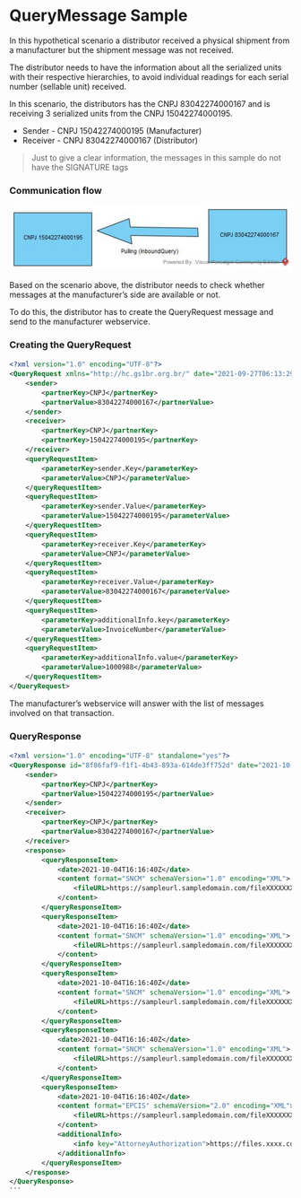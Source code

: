 # QueryMessage Sample

In this hypothetical scenario a distributor received a physical shipment from a manufacturer but the shipment message was not received.

The distributor needs to have the information about all the serialized units with their respective hierarchies, to avoid individual readings for each serial number (sellable unit) received.

In this scenario, the distributors has the CNPJ 83042274000167 and is receiving 3 serialized units from the CNPJ 15042274000195.

- Sender - CNPJ 15042274000195 (Manufacturer)
- Receiver - CNPJ 83042274000167 (Distributor)

> Just to give a clear information, 
> the messages in this sample
> do not have the SIGNATURE tags

### Communication flow

![image info](../images/Query.jpg)

Based on the scenario above, the distributor needs to check whether messages at the manufacturer’s side are available or not.

To do this, the distributor has to create the QueryRequest message and send to the manufacturer webservice.

### Creating the QueryRequest

```xml
<?xml version="1.0" encoding="UTF-8"?>
<QueryRequest xmlns="http://hc.gs1br.org.br/" date="2021-09-27T06:13:29Z" id="8f86faf9-f1f1-4b43-893a-614de3ff752d" schemaVersion="1.0">
    <sender>
        <partnerKey>CNPJ</partnerKey>
        <partnerValue>83042274000167</partnerValue>
    </sender>
    <receiver>
        <partnerKey>CNPJ</partnerKey>
        <partnerKey>15042274000195</partnerKey>
    </receiver>
    <queryRequestItem>
        <parameterKey>sender.Key</parameterKey>
        <parameterValue>CNPJ</parameterValue>
    </queryRequestItem>
    <queryRequestItem>
        <parameterKey>sender.Value</parameterKey>
        <parameterValue>15042274000195</parameterValue>
    </queryRequestItem>
	<queryRequestItem>
        <parameterKey>receiver.Key</parameterKey>
        <parameterValue>CNPJ</parameterValue>
    </queryRequestItem>
    <queryRequestItem>
        <parameterKey>receiver.Value</parameterKey>
        <parameterValue>83042274000167</parameterValue>
    </queryRequestItem>
	<queryRequestItem>
        <parameterKey>additionalInfo.key</parameterKey>
        <parameterValue>InvoiceNumber</parameterValue>
    </queryRequestItem>	
    <queryRequestItem>
        <parameterKey>additionalInfo.value</parameterKey>
        <parameterValue>1000988</parameterValue>
    </queryRequestItem>
</QueryRequest>
```

The manufacturer’s webservice will answer with the list of messages involved on that transaction.

### QueryResponse

````xml
<?xml version="1.0" encoding="UTF-8" standalone="yes"?>
<QueryResponse id="8f86faf9-f1f1-4b43-893a-614de3ff752d" date="2021-10-04T16:16:40Z" schemaVersion="1.0" xmlns="http://hc.gs1br.org.br/">
    <sender>
        <partnerKey>CNPJ</partnerKey>
        <partnerValue>15042274000195</partnerValue>
    </sender>
    <receiver>
        <partnerKey>CNPJ</partnerKey>
        <partnerValue>83042274000167</partnerValue>
    </receiver>
    <response>
        <queryResponseItem>
            <date>2021-10-04T16:16:40Z</date>
            <content format="SNCM" schemaVersion="1.0" encoding="XML">
                <fileURL>https://sampleurl.sampledomain.com/fileXXXXXXXX-0.xml</fileURL>
            </content>
        </queryResponseItem>
        <queryResponseItem>
            <date>2021-10-04T16:16:40Z</date>
            <content format="SNCM" schemaVersion="1.0" encoding="XML">
                <fileURL>https://sampleurl.sampledomain.com/fileXXXXXXXX-1.xml</fileURL>
            </content>
        </queryResponseItem>
        <queryResponseItem>
            <date>2021-10-04T16:16:40Z</date>
            <content format="SNCM" schemaVersion="1.0" encoding="XML">
                <fileURL>https://sampleurl.sampledomain.com/fileXXXXXXXX-2.xml</fileURL>
            </content>
        </queryResponseItem>
        <queryResponseItem>
            <date>2021-10-04T16:16:40Z</date>
            <content format="SNCM" schemaVersion="1.0" encoding="XML">
                <fileURL>https://sampleurl.sampledomain.com/fileXXXXXXXX-3.xml</fileURL>
            </content>
        </queryResponseItem>
        <queryResponseItem>
            <date>2021-10-04T16:16:40Z</date>
            <content format="EPCIS" schemaVersion="2.0" encoding="XML">
                <fileURL>https://sampleurl.sampledomain.com/fileXXXXXXXX-4.xml</fileURL>
            </content>
            <additionalInfo>
                <info key="AttorneyAuthorization">https://files.xxxx.com/0000000111212.xml</info>
            </additionalInfo>
        </queryResponseItem>       
    </response>
</QueryResponse>
```
